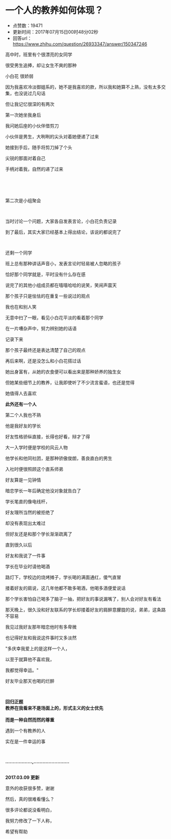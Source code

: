 # 一个人的教养如何体现？
- 点赞数：19471
- 更新时间：2017年07月15日00时48分02秒
- 回答url：https://www.zhihu.com/question/26933347/answer/150347246
<body>
 <p data-pid="0E-BIL1C">高中时，班里有个很漂亮的女同学</p>
 <p data-pid="WA5-6rYV">很受男生追捧，却让女生不爽的那种</p>
 <p data-pid="vcAP-LUb">小白花 很娇弱</p>
 <p data-pid="6HeTbh9i">因为我喜欢冷淡御姐系的，她不是我喜欢的款，所以我和她算不上熟，没有太多交集，也没说过几句话</p>
 <p data-pid="iUAJGWgz">但让我记忆很深的有两次</p>
 <p data-pid="0HikignH">第一次她坐我身后</p>
 <p data-pid="SXB_VO3s">我问她后座的小伙伴借剪刀</p>
 <p data-pid="TtGYx_B2">小伙伴是男生，大咧咧的尖头对着她便递了过来</p>
 <p data-pid="4JGK16Oh">她接到手后，随手将剪刀掉了个头</p>
 <p data-pid="L_8pnuuR">尖锐的那面对着自己</p>
 <p data-pid="wiUwQ9U1">手柄对着我，自然的递了过来</p>
 <br>
 <br>
 <br>
 <p data-pid="rUz9J3V9">第二次是小组聚会</p>
 <br>
 <p data-pid="8bxhjfAJ">当时讨论一个问题，大家各自发表言论，小白花负责记录</p>
 <p data-pid="hvV-N3nQ">到了最后，其实大家已经基本上得出结论，该说的都说完了</p>
 <br>
 <p data-pid="2VAsua-C">还剩一个同学</p>
 <p data-pid="eD65G5If">班上总有那种讲话声音小，发表言论时轻易被人忽略的孩子</p>
 <p data-pid="fQejiY83">恰好那个同学就是，平时没有什么存在感</p>
 <p data-pid="b03YqKcy">说完了的其他小组成员都在嘻嘻哈哈的说笑，笑闹声震天</p>
 <p data-pid="pXMf-Gcx">那个孩子只是怯怯的在重复一些说过的观点</p>
 <p data-pid="Kqjazpbi">我也在和别人笑</p>
 <p data-pid="3XJmB6Qz">无意中扫了一眼，看见小白花平淡的看着那个同学</p>
 <p data-pid="NR95hPU3">在一片嘈杂声中，努力辨别她的话语</p>
 <p data-pid="rr9U2STx">记录下来</p>
 <p data-pid="8N6KTMta">那个孩子最终还是表达清楚了自己的观点</p>
 <p data-pid="nYxJjDFM">再后来啊，还是没怎么和小白花搭过话</p>
 <p data-pid="rYme2Xz-">她出身富有，从她的衣食便可以看出来是那种娇养的独生女</p>
 <p data-pid="sTo9pSzE">但她某些细节上的教养，让我即使听了不少流言蜚语，也还是觉得</p>
 <p data-pid="5jDJvvr6">她值得人去喜欢</p>
 <p data-pid="IIhI0k_s"><b>此外还有一个人</b></p>
 <p data-pid="CnETrUkm">第二个人我也不熟</p>
 <p data-pid="sMaE7383">他是我好友的学长</p>
 <p data-pid="q0HNNyyW">好友性格骄纵直接，长得也好看，辩才了得</p>
 <p data-pid="kIjXp99R">大一入学时便是学校的风云人物</p>
 <p data-pid="aQt-Umsw">他学长和他同社团，是那种骄傲俊朗，善良直白的男生</p>
 <p data-pid="HyCLLcpo">入社时便很照顾这个直系师弟</p>
 <p data-pid="Aisrlxum">好友算是一见钟情</p>
 <p data-pid="Yrs_kObo">暗恋学长一年后确定他没对象就告白了</p>
 <p data-pid="6wp-fxwz">学长笔直的像电线杆，</p>
 <p data-pid="QMayTfap">好友理所当然的被拒绝了</p>
 <p data-pid="qyx0bYFU">却没有表现出太难过</p>
 <p data-pid="IGw5w0VC">但好友还是和那个学长渐渐疏离了</p>
 <p data-pid="j-iGaCDp">直到很久以后</p>
 <p data-pid="F5L7t5fH">好友和我说了一件事</p>
 <p data-pid="A1AZm1z6">学长在毕业时请他喝酒</p>
 <p data-pid="q8nX0Moc">路灯下，学校边的烧烤摊子，学长喝的满面通红，傻气直冒</p>
 <p data-pid="xDTwexiR">搂着好友的肩说，这几年他都不敢多喝酒，他喝多酒便爱说话</p>
 <p data-pid="pcfgHdaN">那个学长害怕自己喝多了脑子一抽，把好友的事说漏嘴了，别人会对好友有看法</p>
 <p data-pid="DssuhpHl">那天晚上，很久没和好友联系的学长却搂着好友的肩醉意朦胧的说，弟弟，这条路不容易</p>
 <p data-pid="Waq8UoVT">我见过我好友那年暗恋他时有多卑微</p>
 <p data-pid="bqe8LyKZ">也记得好友和我说这件事时又多淡然</p>
 <p data-pid="biCur4VC">"多庆幸我爱上的是这样一个人，</p>
 <p data-pid="s5a4sJF5">以至于就算他不喜欢我，</p>
 <p data-pid="tz-ox4ce">我都觉得幸运。"</p>
 <p data-pid="kBGx9gaR">好友毕业那天也喝的烂醉</p>
 <br>
 <p data-pid="vLGb-ARc"><b>回归正题<br>
   教养在我看来不是场面上的，形式主义的女士优先<br><br>
   而是一种自然而然的尊重</b></p>
 <p data-pid="KrvVk5O2">遇到一个有教养的人</p>
 <p data-pid="jezLE1MW">实在是一件幸运的事</p>
 <br>
 <p data-pid="nFjgPzFU"><b>………………,……………………</b></p>
 <p data-pid="JdCOuiHa"><b><br>
   2017.03.09 更新</b></p>
 <p data-pid="OzQwJQsb">意外的收获很多赞，谢谢</p>
 <p data-pid="tAg1jCLl">然后，真的很难看懂么？</p>
 <p data-pid="4J59hsC6">很多评论都说没看明白，</p>
 <p data-pid="45fyz-LA">我努力修改了一下人称，</p>
 <p data-pid="2pJwKTyD">希望有帮助</p>
</body>